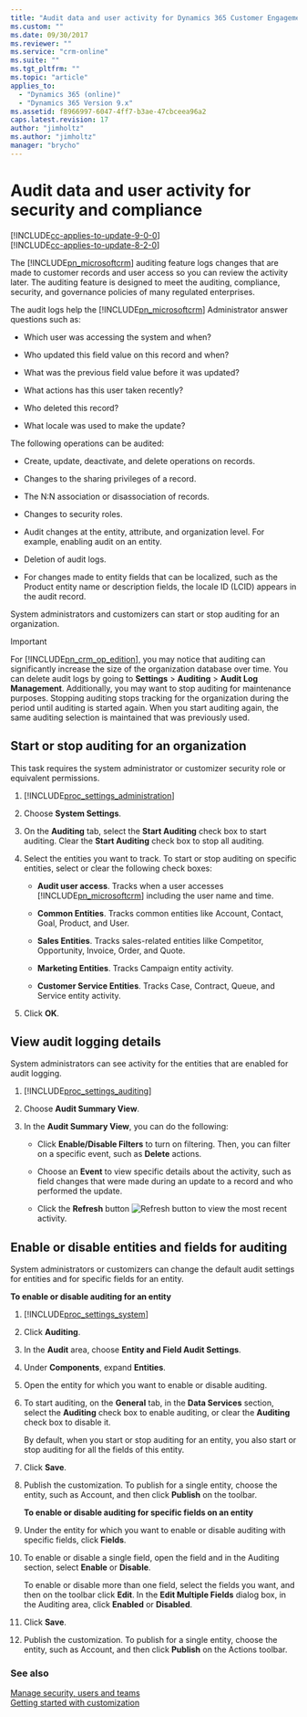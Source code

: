 ```yaml
---
title: "Audit data and user activity for Dynamics 365 Customer Engagement | MicrosoftDocs"
ms.custom: ""
ms.date: 09/30/2017
ms.reviewer: ""
ms.service: "crm-online"
ms.suite: ""
ms.tgt_pltfrm: ""
ms.topic: "article"
applies_to: 
  - "Dynamics 365 (online)"
  - "Dynamics 365 Version 9.x"
ms.assetid: f8966997-6047-4ff7-b3ae-47cbceea96a2
caps.latest.revision: 17
author: "jimholtz"
ms.author: "jimholtz"
manager: "brycho"
---
```

# Audit data and user activity for security and compliance

[!INCLUDE[cc-applies-to-update-9-0-0](../includes/cc_applies_to_update_9_0_0.md)]<br/>[!INCLUDE[cc-applies-to-update-8-2-0](../includes/cc_applies_to_update_8_2_0.md)]

The [!INCLUDE[pn_microsoftcrm](../includes/pn-microsoftcrm.md)] auditing feature logs changes that are made to customer records and user access so you can review the activity later. The auditing feature is designed to meet the auditing, compliance, security, and governance policies of many regulated enterprises.  
<!-- 
> [!NOTE]
> This topic describes the process for enabling and viewing activities for a specific set of entities and attributes. For a auditing at a broader entity level with multiple records, consider using Activity Logging. See [Enable and use Activity Logging](enable-use-comprehensive-auditing.md).
-->
 The audit logs help the [!INCLUDE[pn_microsoftcrm](../includes/pn-microsoftcrm.md)] Administrator answer questions such as:  
  
-   Which user was accessing the system and when?  
  
-   Who updated this field value on this record and when?  
  
-   What was the previous field value before it was updated?  
  
-   What actions has this user taken recently?  
  
-   Who deleted this record?  
  
-   What locale was used to make the update?  
  
The following operations can be audited:  
  
-   Create, update, deactivate, and delete operations on records.  
  
-   Changes to the sharing privileges of a record.  
  
-   The N:N association or disassociation of records.  
  
-   Changes to security roles.  
  
-   Audit changes at the entity, attribute, and organization level. For example, enabling audit on an entity.  
  
-   Deletion of audit logs.  
  
-   For changes made to entity fields that can be localized, such as the Product entity name or description fields, the locale ID (LCID) appears in the audit record.  
  
System administrators and customizers can start or stop auditing for an organization.  
  
> [!IMPORTANT]
>  For [!INCLUDE[pn_crm_op_edition](../includes/pn-crm-onprem.md)], you may notice that auditing can significantly increase the size of the organization database over time. You can delete audit logs by going to **Settings** > **Auditing** > **Audit Log Management**. Additionally, you may want to stop auditing for maintenance purposes. Stopping auditing stops tracking for the organization during the period until auditing is started again. When you start auditing again, the same auditing selection is maintained that was previously used.  
  
<a name="BKMK_startAudit"></a>   
## Start or stop auditing for an organization  
 This task requires the system administrator or customizer security role or equivalent permissions.  
  
1. [!INCLUDE[proc_settings_administration](../includes/proc-settings-administration.md)]  
  
2. Choose **System Settings**.  
  
3. On the **Auditing** tab, select the **Start Auditing** check box to start auditing. Clear the **Start Auditing** check box to stop all auditing.  
  
4. Select the entities you want to track. To start or stop auditing on specific entities, select or clear the following check boxes:  
  
   - **Audit user access**. Tracks when a user accesses [!INCLUDE[pn_microsoftcrm](../includes/pn-microsoftcrm.md)] including the user name and time.  
  
   - **Common Entities**. Tracks common entities like Account, Contact, Goal, Product, and User.  
  
   - **Sales Entities**. Tracks sales-related entities lilke Competitor, Opportunity, Invoice, Order, and Quote.  
  
   - **Marketing Entities**. Tracks Campaign entity activity.  
  
   - **Customer Service Entities**. Tracks Case, Contract, Queue, and Service entity activity.  
  
5. Click **OK**.  
  
<a name="BKMK_viewAuditlogs"></a>   
## View audit logging details  
 System administrators can see activity for the entities that are enabled for audit logging.  
  
1. [!INCLUDE[proc_settings_auditing](../includes/proc-settings-auditing.md)]  
  
2. Choose **Audit Summary View**.  
  
3. In the **Audit Summary View**, you can do the following:  
  
   -   Click **Enable/Disable Filters** to turn on filtering. Then, you can filter on a specific event, such as **Delete** actions.  
  
   -   Choose an **Event** to view specific details about the activity, such as field changes that were made during an update to a record and who performed the update.  
  
   -   Click the **Refresh** button  ![Refresh button](media/html-viewer-grid-refresh.gif "Refresh button") to view the most recent activity.  

<a name="BKMK_enable_ent_aud"></a>   
## Enable or disable entities and fields for auditing  
 System administrators or customizers can change the default audit settings for entities and for specific fields for an entity.  
  
 **To enable or disable auditing for an entity**  
  
1. [!INCLUDE[proc_settings_system](../includes/proc-settings-system.md)]  
  
2. Click **Auditing**.  
  
3. In the **Audit** area, choose **Entity and Field Audit Settings**.  
  
4. Under **Components**, expand **Entities**.  
  
5. Open the entity for which you want to enable or disable auditing.  
  
6. To start auditing, on the **General** tab, in the **Data Services** section, select the **Auditing** check box to enable auditing, or clear the **Auditing** check box to disable it.  
  
    By default, when you start or stop auditing for an entity, you also start or stop auditing for all the fields of this entity.  
  
7. Click **Save**.  
  
8. Publish the customization. To publish for a single entity, choose the entity, such as Account, and then click **Publish** on the toolbar.  
  
   **To enable or disable auditing for specific fields on an entity**  
  
9. Under the entity for which you want to enable or disable auditing with specific fields, click **Fields**.  
  
10. To enable or disable a single field, open the field and in the Auditing section, select **Enable** or **Disable**.  
  
     To enable or disable more than one field, select the fields you want, and then on the toolbar click **Edit**. In the **Edit Multiple Fields** dialog box, in the Auditing area, click **Enabled** or **Disabled**.  
  
11. Click **Save**.  
  
12. Publish the customization. To publish for a single entity, choose the entity, such as Account, and then click **Publish** on the Actions toolbar.  
 
### See also  
 [Manage security, users and teams](../admin/manage-security-users-and-teams.md)   
 [Getting started with customization](../customize/getting-started-customization.md)   
